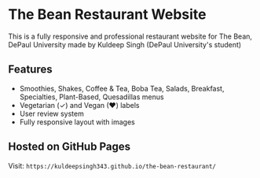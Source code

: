 # The Bean Restaurant Website

This is a fully responsive and professional restaurant website for The Bean, DePaul University made by Kuldeep Singh (DePaul University's student)

## Features
- Smoothies, Shakes, Coffee & Tea, Boba Tea, Salads, Breakfast, Specialties, Plant-Based, Quesadillas menus
- Vegetarian (✓) and Vegan (♥) labels
- User review system
- Fully responsive layout with images



## Hosted on GitHub Pages
Visit: `https://kuldeepsingh343.github.io/the-bean-restaurant/`
